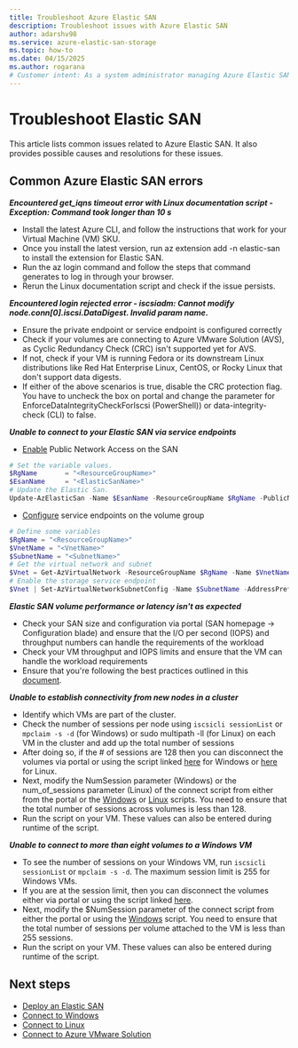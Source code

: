 ```yaml
---
title: Troubleshoot Azure Elastic SAN
description: Troubleshoot issues with Azure Elastic SAN
author: adarshv98
ms.service: azure-elastic-san-storage
ms.topic: how-to
ms.date: 04/15/2025
ms.author: rogarana
# Customer intent: As a system administrator managing Azure Elastic SAN, I want to troubleshoot common connectivity and performance issues, so that I can ensure optimal functionality and address any disruptions in service for my workloads.
---
```


# Troubleshoot Elastic SAN

This article lists common issues related to Azure Elastic SAN. It also provides possible causes and resolutions for these issues.

## Common Azure Elastic SAN errors

***Encountered get_iqns timeout error with Linux documentation script - Exception: Command took longer than 10 s***

- Install the latest Azure CLI, and follow the instructions that work for your Virtual Machine (VM) SKU.
- Once you install the latest version, run az extension add -n elastic-san to install the extension for Elastic SAN. 
- Run the az login command and follow the steps that command generates to log in through your browser.
- Rerun the Linux documentation script and check if the issue persists.

***Encountered login rejected error - iscsiadm: Cannot modify node.conn[0].iscsi.DataDigest. Invalid param name.***

- Ensure the private endpoint or service endpoint is configured correctly 
- Check if your volumes are connecting to Azure VMware Solution (AVS), as Cyclic Redundancy Check (CRC) isn't supported yet for AVS.
- If not, check if your VM is running Fedora or its downstream Linux distributions like Red Hat Enterprise Linux, CentOS, or Rocky Linux that don't support data digests. 
- If either of the above scenarios is true, disable the CRC protection flag. You have to uncheck the box on portal and change the parameter for EnforceDataIntegrityCheckForIscsi (PowerShell)) or data-integrity-check (CLI) to false.

***Unable to connect to your Elastic SAN via service endpoints***

- [Enable](https://learn.microsoft.com/azure/storage/elastic-san/elastic-san-networking?tabs=azure-powershell#configure-public-network-access) Public Network Access on the SAN 
```powershell
# Set the variable values.
$RgName       = "<ResourceGroupName>"
$EsanName     = "<ElasticSanName>"
# Update the Elastic San.
Update-AzElasticSan -Name $EsanName -ResourceGroupName $RgName -PublicNetworkAccess Enabled
```
- [Configure](https://learn.microsoft.com/azure/storage/elastic-san/elastic-san-networking?tabs=azure-powershell#configure-an-azure-storage-service-endpoint) service endpoints on the volume group 
```powershell
# Define some variables
$RgName = "<ResourceGroupName>" 
$VnetName = "<VnetName>" 
$SubnetName = "<SubnetName>" 
# Get the virtual network and subnet 
$Vnet = Get-AzVirtualNetwork -ResourceGroupName $RgName -Name $VnetName $Subnet = Get-AzVirtualNetworkSubnetConfig -VirtualNetwork $Vnet -Name $SubnetName 
# Enable the storage service endpoint 
$Vnet | Set-AzVirtualNetworkSubnetConfig -Name $SubnetName -AddressPrefix $Subnet.AddressPrefix -ServiceEndpoint "Microsoft.Storage.Global" | Set-AzVirtualNetwork
```

***Elastic SAN volume performance or latency isn't as expected***

- Check your SAN size and configuration via portal (SAN homepage -> Configuration blade) and ensure that the I/O per second (IOPS) and throughput numbers can handle the requirements of the workload
-  Check your VM throughput and IOPS limits and ensure that the VM can handle the workload requirements
- Ensure that you're following the best practices outlined in this [document](https://learn.microsoft.com/azure/storage/elastic-san/elastic-san-best-practices). 


***Unable to establish connectivity from new nodes in a cluster***

- Identify which VMs are part of the cluster.
- Check the number of sessions per node using `iscsicli sessionList` or `mpclaim -s -d` (for Windows) or sudo multipath -ll (for Linux) on each VM in the cluster and add up the total number of sessions
- After doing so, if the # of sessions are 128 then you can disconnect the volumes via portal or using the script linked [here](https://github.com/Azure-Samples/azure-elastic-san/blob/main/PSH%20(Windows)%20Multi-Session%20Connect%20Scripts/ElasticSanDocScripts0523/disconnect.ps1) for Windows or [here](https://github.com/Azure-Samples/azure-elastic-san/blob/main/CLI%20(Linux)%20Multi-Session%20Connect%20Scripts/disconnect_for_documentation.py) for Linux. 
- Next, modify the NumSession parameter (Windows) or the num_of_sessions parameter (Linux) of the connect script from either from the portal or the [Windows](https://github.com/Azure-Samples/azure-elastic-san/blob/main/PSH%20(Windows)%20Multi-Session%20Connect%20Scripts/ElasticSanDocScripts0523/connect.ps1) or [Linux](https://github.com/Azure-Samples/azure-elastic-san/blob/main/CLI%20(Linux)%20Multi-Session%20Connect%20Scripts/connect_for_documentation.py) scripts. You need to ensure that the total number of sessions across volumes is less than 128. 
- Run the script on your VM. These values can also be entered during runtime of the script.

***Unable to connect to more than eight volumes to a Windows VM***

- To see the number of sessions on your Windows VM, run `iscsicli sessionList` or `mpclaim -s -d`. The maximum session limit is 255 for Windows VMs.
- If you are at the session limit, then you can disconnect the volumes either via portal or using the script linked [here](https://github.com/Azure-Samples/azure-elastic-san/blob/main/PSH%20(Windows)%20Multi-Session%20Connect%20Scripts/ElasticSanDocScripts0523/disconnect.ps1). 
- Next, modify the $NumSession parameter of the connect script from either the portal or using the [Windows](https://github.com/Azure-Samples/azure-elastic-san/blob/main/PSH%20(Windows)%20Multi-Session%20Connect%20Scripts/ElasticSanDocScripts0523/connect.ps1) script. You need to ensure that the total number of sessions per volume attached to the VM is less than 255 sessions. 
- Run the script on your VM. These values can also be entered during runtime of the script.

## Next steps
- [Deploy an Elastic SAN](https://learn.microsoft.com/azure/storage/elastic-san/elastic-san-create)
- [Connect to Windows](https://learn.microsoft.com/azure/storage/elastic-san/elastic-san-connect-windows)
- [Connect to Linux](https://learn.microsoft.com/azure/storage/elastic-san/elastic-san-connect-linux)
- [Connect to Azure VMware Solution](https://learn.microsoft.com/azure/azure-vmware/configure-azure-elastic-san?toc=/azure/storage/elastic-san/toc.json)

